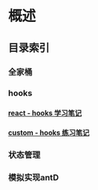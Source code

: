 # 概述

## 目录索引

### 全家桶

### hooks

#### [react - hooks 学习笔记](./doc/hooks/总结%20hooks.md)

#### [custom - hooks 练习笔记](./doc/hooks/custorm%20hooks练习.md)

### 状态管理

### 模拟实现antD

